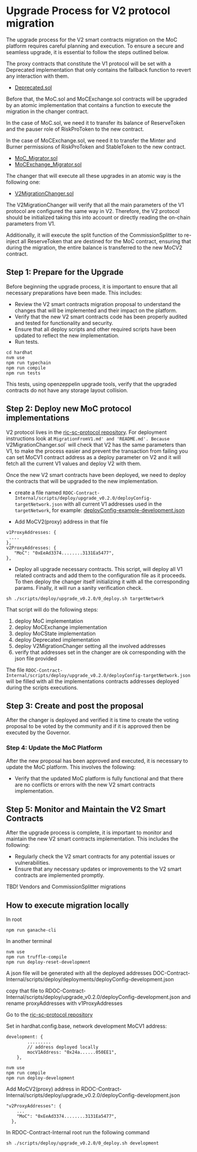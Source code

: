 # Upgrade Process for V2 protocol migration
The upgrade process for the V2 smart contracts migration on the MoC platform requires careful planning and execution. To ensure a secure and seamless upgrade, it is essential to follow the steps outlined below.

The proxy contracts that constitute the V1 protocol will be set with a Deprecated implementation that only contains the fallback function to revert any interaction with them.

- [Deprecated.sol](../../../contracts/Deprecated.sol)

Before that, the MoC.sol and MoCExchange.sol contracts will be upgraded by an atomic implementation that contains a function to execute the migration in the changer contract.

In the case of MoC.sol, we need it to transfer its balance of ReserveToken and the pauser role of RiskProToken to the new contract.

In the case of MoCExchange.sol, we need it to transfer the Minter and Burner permissions of RiskProToken and StableToken to the new contract.

- [MoC_Migrator.sol](../../../contracts/V2_migration/MoC_Migrator.sol)
- [MoCExchange_Migrator.sol](../../../contracts/V2_migration/MoCExchange_Migrator.sol)

The changer that will execute all these upgrades in an atomic way is the following one:
- [V2MigrationChanger.sol](../../../contracts/changers/V2MigrationChanger.sol)

The V2MigrationChanger will verify that all the main parameters of the V1 protocol are configured the same way in V2. Therefore, the V2 protocol should be initialized taking this into account or directly reading the on-chain parameters from V1.

Additionally, it will execute the split function of the CommissionSplitter to re-inject all ReserveToken that are destined for the MoC contract, ensuring that during the migration, the entire balance is transferred to the new MoCV2 contract.

## Step 1: Prepare for the Upgrade
Before beginning the upgrade process, it is important to ensure that all necessary preparations have been made. This includes:

- Review the V2 smart contracts migration proposal to understand the changes that will be implemented and their impact on the platform.
- Verify that the new V2 smart contracts code has been properly audited and tested for functionality and security.
- Ensure that all deploy scripts and other required scripts have been updated to reflect the new implementation.
- Run tests.
```
cd hardhat
nvm use
npm run typechain
npm run compile
npm run tests
```
This tests, using openzeppelin upgrade tools, verify that the upgraded contracts do not have any storage layout collision.

## Step 2: Deploy new MoC protocol implementations
V2 protocol lives in the [ric-sc-protocol repository](https://github.com/money-on-chain/rif-sc-protocol).
For deployment instructions look at `MigrationFromV1.md' and 'README.md'.
Because `V2MigrationChanger.sol` will check that V2 has the same parameters than V1, to make the process easier and prevent the transaction from failing you can set MoCV1 contract address as a deploy parameter on V2 and it will fetch all the current V1 values and deploy V2 with them.

Once the new V2 smart contracts have been deployed, we need to deploy the contracts that will be upgraded to the new implementation.

- create a file named `RDOC-Contract-Internal/scripts/deploy/upgrade_v0.2.0/deployConfig-targetNetwork.json` with all current V1 addresses used in the `targetNetwork`, for example: [deployConfig-example-development.json](./deployConfig-example-development.json)

- Add MoCV2(proxy) address in that file
```
v1ProxyAddresses: {
 ....
},
v2ProxyAddresses: {
   "MoC": "0xEeAd3374........3131Ea5477",
},
```
- Deploy all upgrade necessary contracts.
This script, will deploy all V1 related contracts and add them to the configuration file as it proceeds. To then deploy the changer itself initializing it with all the corresponding params. Finally, it will run a sanity verification check.

```
sh ./scripts/deploy/upgrade_v0.2.0/0_deploy.sh targetNetwork
```
That script will do the following steps:
1. deploy MoC implementation
2. deploy MoCExchange implementation
3. deploy MoCState implementation
5. deploy Deprecated implementation
6. deploy V2MigrationChanger setting all the involved addresses
7. verify that addresses set in the changer are ok corresponding with the json file provided

The file `RDOC-Contract-Internal/scripts/deploy/upgrade_v0.2.0/deployConfig-targetNetwork.json` will be filled with all the implementations contracts addresses deployed during the scripts executions. 

## Step 3: Create and post the proposal
After the changer is deployed and verified it is time to create the voting proposal to be voted by the community and if it is approved then be executed by the Governor.

### Step 4: Update the MoC Platform
After the new proposal has been approved and executed, it is necessary to update the MoC platform. This involves the following:

- Verify that the updated MoC platform is fully functional and that there are no conflicts or errors with the new V2 smart contracts implementation.

## Step 5: Monitor and Maintain the V2 Smart Contracts
After the upgrade process is complete, it is important to monitor and maintain the new V2 smart contracts implementation. This includes the following:

- Regularly check the V2 smart contracts for any potential issues or vulnerabilities.
- Ensure that any necessary updates or improvements to the V2 smart contracts are implemented promptly.

TBD! Vendors and CommissionSplitter migrations


## How to execute migration locally
In root
```
npm run ganache-cli
```

In another terminal

```
nvm use
npm run truffle-compile
npm run deploy-reset-development
```

A json file will be generated with all the deployed addresses
DOC-Contract-Internal/scripts/deploy/deployments/deployConfig-development.json

copy that file to
RDOC-Contract-Internal/scripts/deploy/upgrade_v0.2.0/deployConfig-development.json and rename proxyAddresses with v1ProxyAddresses

Go to the [ric-sc-protocol repository](https://github.com/money-on-chain/rif-sc-protocol)

Set in hardhat.config.base, network development MoCV1 address:
````
development: {
        .........
        // address deployed locally
        mocV1Address: "0x24a......050EE1",
    },
`````

```
nvm use
npm run compile
npm run deploy-development
```

Add MoCV2(proxy) address in
RDOC-Contract-Internal/scripts/deploy/upgrade_v0.2.0/deployConfig-development.json
```
"v2ProxyAddresses": {
    ...
    "MoC": "0xEeAd3374........3131Ea5477",
  },
```

In RDOC-Contract-Internal root run the following command

```
sh ./scripts/deploy/upgrade_v0.2.0/0_deploy.sh development
```